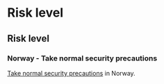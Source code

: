 # Risk level

## Risk level

### Norway - Take normal security precautions

[Take normal security precautions](#levels "Risk Levels") in Norway.